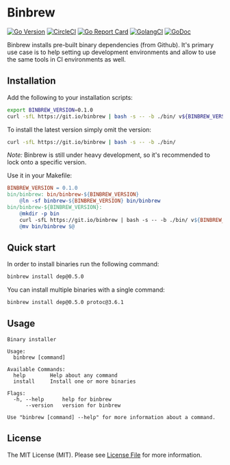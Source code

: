 # Binbrew

[![Go Version](https://img.shields.io/badge/go%20version-%3E=1.11-orange.svg?style=flat-square)](https://github.com/sagikazarmark/binbrew)
[![CircleCI](https://circleci.com/gh/sagikazarmark/binbrew.svg?style=svg)](https://circleci.com/gh/sagikazarmark/binbrew)
[![Go Report Card](https://goreportcard.com/badge/github.com/sagikazarmark/binbrew?style=flat-square)](https://goreportcard.com/report/github.com/sagikazarmark/binbrew)
[![GolangCI](https://golangci.com/badges/github.com/sagikazarmark/binbrew.svg)](https://golangci.com/r/github.com/sagikazarmark/binbrew)
[![GoDoc](http://img.shields.io/badge/godoc-reference-5272B4.svg?style=flat-square)](https://godoc.org/github.com/sagikazarmark/binbrew)

Binbrew installs pre-built binary dependencies (from Github).
It's primary use case is to help setting up development environments and
allow to use the same tools in CI environments as well.


## Installation

Add the following to your installation scripts:

```bash
export BINBREW_VERSION=0.1.0
curl -sfL https://git.io/binbrew | bash -s -- -b ./bin/ v${BINBREW_VERSION}
```

To install the latest version simply omit the version:

```bash
curl -sfL https://git.io/binbrew | bash -s -- -b ./bin/
```

*Note:* Binbrew is still under heavy development, so it's recommended to lock onto a specific version.

Use it in your Makefile:

```makefile
BINBREW_VERSION = 0.1.0
bin/binbrew: bin/binbrew-${BINBREW_VERSION}
	@ln -sf binbrew-${BINBREW_VERSION} bin/binbrew
bin/binbrew-${BINBREW_VERSION}:
	@mkdir -p bin
	curl -sfL https://git.io/binbrew | bash -s -- -b ./bin/ v${BINBREW_VERSION}
	@mv bin/binbrew $@
```


## Quick start

In order to install binaries run the following command:

```bash
binbrew install dep@0.5.0
```

You can install multiple binaries with a single command:

```bash
binbrew install dep@0.5.0 protoc@3.6.1
```


## Usage

```
Binary installer

Usage:
  binbrew [command]

Available Commands:
  help        Help about any command
  install     Install one or more binaries

Flags:
  -h, --help      help for binbrew
      --version   version for binbrew

Use "binbrew [command] --help" for more information about a command.
```


## License

The MIT License (MIT). Please see [License File](LICENSE) for more information.
